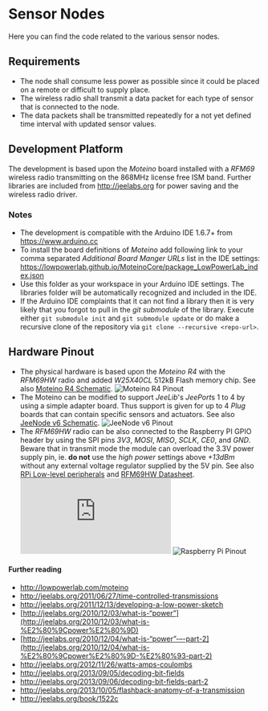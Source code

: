 # Sensor Nodes
Here you can find the code related to the various sensor nodes.

## Requirements
* The node shall consume less power as possible since it could be placed on a
remote or difficult to supply place.
* The wireless radio shall transmit a data packet for each type of sensor that
is connected to the node.
* The data packets shall be transmitted repeatedly for a not yet defined time
interval with updated sensor values.

## Development Platform
The development is based upon the *Moteino* board installed with a *RFM69*
wireless radio transmitting on the 868MHz license free ISM band.
Further libraries are included from http://jeelabs.org for power saving and the
wireless radio driver.

### Notes
* The development is compatible with the Arduino IDE 1.6.7+ from
https://www.arduino.cc
* To install the board definitions of *Moteino* add following link to your comma
separated *Additional Board Manger URLs* list in the IDE settings:
https://lowpowerlab.github.io/MoteinoCore/package_LowPowerLab_index.json  
* Use this folder as your workspace in your Arduino IDE settings. The libraries
folder will be automatically recognized and included in the IDE.
* If the Arduino IDE complaints that it can not find a library then it is very
likely that you forgot to pull in the *git submodule* of the library. Execute
either `git submodule init` and `git submodule update` or do make a recursive
clone of the repository via `git clone --recursive <repo-url>`.

## Hardware Pinout
* The physical hardware is based upon the *Moteino R4* with the *RFM69HW* radio
and added *W25X40CL* 512kB Flash memory chip. See also
[Moteino R4 Schematic](https://github.com/LowPowerLab/Moteino/blob/master/R4/MoteinoR4_schematic.pdf).
![Moteino R4 Pinout](https://farm4.staticflickr.com/3818/10585364014_df2e1604bc_o.png "Moteino R4 Pinout")
* The Moteino can be modified to support *JeeLib*'s *JeePort*s 1 to 4 by using
a simple adapter board. Thus support is given for up to 4 *Plug* boards that can
contain specific sensors and actuators. See also
[JeeNode v6 Schematic](http://jeelabs.net/attachments/download/331/jlpcb-128.pdf).
![JeeNode v6 Pinout](http://jeelabs.org/wp-content/uploads/2013/03/qrc-jn-v6-part.png "JeeNode v6 Pinout")
* The *RFM69HW* radio can be also connected to the Raspberry PI GPIO header by
using the SPI pins *3V3*, *MOSI*, *MISO*, *SCLK*, *CE0*, and *GND*. Beware that
in transmit mode the module can overload the 3.3V power supply pin, ie.
**do not** use the *high power* settings above *+13dBm* without any external
voltage regulator supplied by the 5V pin. See also
[RPi Low-level peripherals](http://elinux.org/RPi_Low-level_peripherals#Power_pins)
and [RFM69HW Datasheet](http://www.hoperf.com/upload/rf/RFM69HW-V1.3.pdf).
![RFM69HW Pinout](https://lowpowerlab.com/forum/index.php?action=dlattach;topic=239.0;attach=102;image "RFM69 Pinout")
![Raspberry Pi Pinout](http://www.raspberrypi-spy.co.uk/wp-content/uploads/2012/06/Raspberry-Pi-GPIO-Layout-Model-B-Plus-rotated-2700x900-1024x341.png)

#### Further reading
* http://lowpowerlab.com/moteino
* http://jeelabs.org/2011/06/27/time-controlled-transmissions
* http://jeelabs.org/2011/12/13/developing-a-low-power-sketch
* [http://jeelabs.org/2010/12/03/what-is-“power”](http://jeelabs.org/2010/12/03/what-is-%E2%80%9Cpower%E2%80%9D)
* [http://jeelabs.org/2010/12/04/what-is-“power”-–-part-2](http://jeelabs.org/2010/12/04/what-is-%E2%80%9Cpower%E2%80%9D-%E2%80%93-part-2)
* http://jeelabs.org/2012/11/26/watts-amps-coulombs
* http://jeelabs.org/2013/09/05/decoding-bit-fields
* http://jeelabs.org/2013/09/06/decoding-bit-fields-part-2
* http://jeelabs.org/2013/10/05/flashback-anatomy-of-a-transmission
* http://jeelabs.org/book/1522c